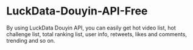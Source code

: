 # LuckData-Douyin-API-Free
By using LuckData Douyin API, you can easily get hot video list, hot challenge list, total ranking list, user info, retweets, likes and comments, trending and so on.
